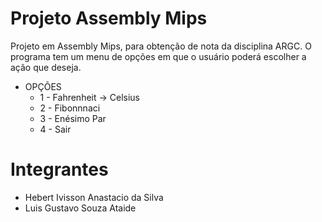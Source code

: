 # Projeto Assembly Mips
Projeto em Assembly Mips, para obtenção de nota da disciplina ARGC. O programa tem um menu de opções em que o usuário poderá escolher a ação que deseja.
* OPÇÕES
  * 1 - Fahrenheit -> Celsius
  * 2 -  Fibonnnaci
  * 3 - Enésimo Par
  * 4 - Sair

# Integrantes

* Hebert Ivisson Anastacio da Silva
* Luis Gustavo Souza Ataide
